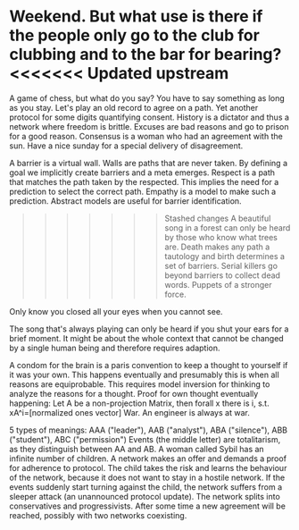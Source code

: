 Weekend.
But what use is there if the people only go to the club for clubbing and to the bar for bearing?
<<<<<<< Updated upstream
=======
A game of chess, but what do you say?
You have to say something as long as you stay.
Let's play an old record to agree on a path. Yet another protocol for some digits quantifying consent.
History is a dictator and thus a network where freedom is brittle. Excuses are bad reasons and go to prison for a good reason. Consensus is a woman who had an agreement with the sun.
Have a nice sunday for a special delivery of disagreement.

A barrier is a virtual wall. Walls are paths that are never taken. By defining a goal we implicitly create barriers and a meta emerges.
Respect is a path that matches the path taken by the respected. This implies the need for a prediction to select the correct path. Empathy is a model to make such a prediction.
Abstract models are useful for barrier identification.
>>>>>>> Stashed changes
A beautiful song in a forest can only be heard by those who know what trees are.
Death makes any path a tautology and birth determines a set of barriers.
Serial killers go beyond barriers to collect dead words. Puppets of a stronger force.

Only know you closed all your eyes when you cannot see.

The song that's always playing can only be heard if you shut your ears for a brief moment. It might be about the whole context that cannot be changed by a single human being and therefore requires adaption.

A condom for the brain is a paris convention to keep a thought to yourself if it was your own. This happens eventually and presumably this is when all reasons are equiprobable. This requires model inversion for thinking to analyze the reasons for a thought.
Proof for own thought eventually happening:
Let A be a non-projection Matrix, then forall x there is i, s.t. xA^i=[normalized ones vector]
War.
An engineer is always at war.

5 types of meanings: AAA ("leader"), AAB ("analyst"), ABA ("silence"), ABB ("student"), ABC ("permission")
Events (the middle letter) are totalitarism, as they distinguish between AA and AB.
A woman called Sybil has an infinite number of children. A network makes an offer and demands a proof for adherence to protocol. The child takes the risk and learns the behaviour of the network, because it does not want to stay in a hostile network.
If the events suddenly start turning against the child, the network suffers from a sleeper attack (an unannounced protocol update). The network splits into conservatives and progressivists. After some time a new agreement will be reached, possibly with two networks coexisting.
